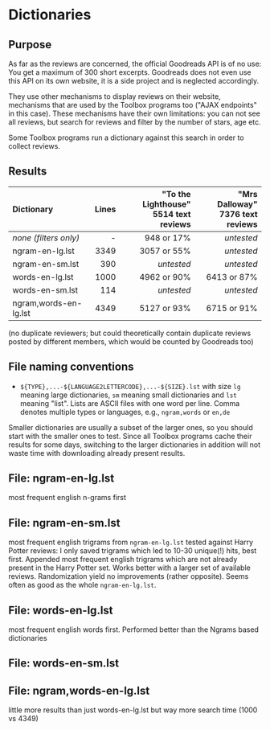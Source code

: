 # Dictionaries

## Purpose

As far as the reviews are concerned, the official Goodreads API is of no use:
You get a maximum of 300 short excerpts. Goodreads does not even use this API on
its own website, it is a side project and is neglected accordingly. 

They use other mechanisms to display reviews on their website, mechanisms that
are used by the Toolbox programs too ("AJAX endpoints" in this case). 
These mechanisms have their own limitations: you can not see all reviews, 
but search for reviews and filter by the number of stars, age etc.

Some Toolbox programs run a dictionary against this search in order to collect 
reviews.


## Results

| Dictionary             | Lines | "To the Lighthouse"<br>5514 text reviews | "Mrs Dalloway"<br>7376 text reviews |
|:-----------------------|------:|--------------------------:|---------------------:|
| _none (filters only)_  |     - | 948 or 17%                | _untested_
| ngram-en-lg.lst        |  3349 | 3057 or 55%               | _untested_
| ngram-en-sm.lst        |   390 | _untested_                | _untested_
| words-en-lg.lst        |  1000 | 4962 or 90%               | 6413 or 87%
| words-en-sm.lst        |   114 | _untested_                | _untested_
| ngram,words-en-lg.lst  |  4349 | 5127 or 93%               | 6715 or 91%


(no duplicate reviewers; but could theoretically contain duplicate reviews
posted by different members, which would be counted by Goodreads too)

    
## File naming conventions

- `${TYPE},...-${LANGUAGE2LETTERCODE},...-${SIZE}.lst` with size `lg` meaning large
  dictionaries, `sm` meaning small dictionaries and `lst` meaning "list".
  Lists are ASCII files with one word per line.
  Comma denotes multiple types or languages, e.g., `ngram,words` or `en,de`
  
Smaller dictionaries are usually a subset of the larger ones, so you should 
start with the smaller ones to test. Since all Toolbox programs cache their 
results for some days, switching to the larger dictionaries in addition 
will not waste time with downloading already present results.


## File: ngram-en-lg.lst

most frequent english n-grams first


## File: ngram-en-sm.lst

most frequent english trigrams from `ngram-en-lg.lst` tested against
Harry Potter reviews: I only saved trigrams which led to 10-30 unique(!) hits,
best first.  Appended most frequent english trigrams which are not already
present in the Harry Potter set.  Works better with a larger set of available
reviews.  Randomization yield no improvements (rather opposite). 
Seems often as good as the whole `ngram-en-lg.lst`.


## File: words-en-lg.lst

most frequent english words first.
Performed better than the Ngrams based dictionaries


## File: words-en-sm.lst


## File: ngram,words-en-lg.lst

little more results than just words-en-lg.lst
but way more search time (1000 vs 4349)

